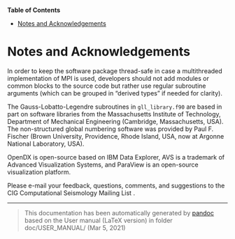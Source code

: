**Table of Contents**

-   [Notes and Acknowledgements](#notes-and-acknowledgements)

Notes and Acknowledgements
==========================

In order to keep the software package thread-safe in case a multithreaded implementation of MPI is used, developers should not add modules or common blocks to the source code but rather use regular subroutine arguments (which can be grouped in “derived types” if needed for clarity).

The Gauss-Lobatto-Legendre subroutines in `gll_library.f90` are based in part on software libraries from the Massachusetts Institute of Technology, Department of Mechanical Engineering (Cambridge, Massachusetts, USA). The non-structured global numbering software was provided by Paul F. Fischer (Brown University, Providence, Rhode Island, USA, now at Argonne National Laboratory, USA).

OpenDX is open-source based on IBM Data Explorer, AVS is a trademark of Advanced Visualization Systems, and ParaView is an open-source visualization platform.<span> </span>

Please e-mail your feedback, questions, comments, and suggestions to the CIG Computational Seismology Mailing List .

-----
> This documentation has been automatically generated by [pandoc](http://www.pandoc.org)
> based on the User manual (LaTeX version) in folder doc/USER_MANUAL/
> (Mar  5, 2021)

